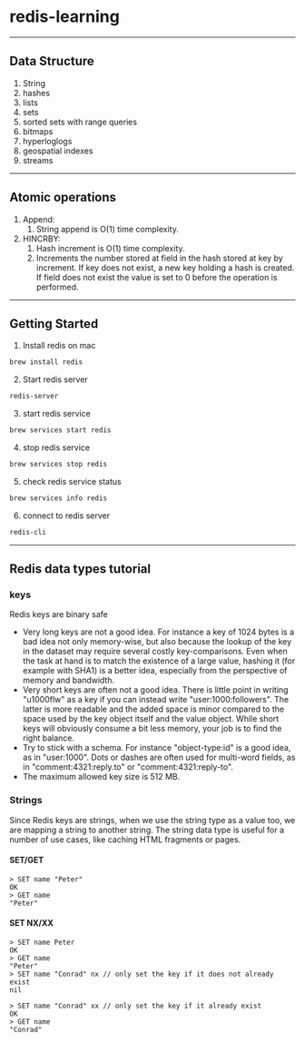 # redis-learning
---
## Data Structure
1. String
2. hashes
3. lists
4. sets
5. sorted sets with range queries
6. bitmaps
7. hyperloglogs
8. geospatial indexes
9. streams

---
## Atomic operations
1. Append:
    1. String append is O(1) time complexity.
2. HINCRBY:
    1. Hash increment is O(1) time complexity.
    2. Increments the number stored at field in the hash stored at key by increment. If key does not exist, a new key holding a hash is created. If field does not exist the value is set to 0 before the operation is performed.

---
## Getting Started
1. Install redis on mac
```bash
brew install redis
```
2. Start redis server
```bash
redis-server
```
3. start redis service
```bash
brew services start redis
```
4. stop redis service
```bash
brew services stop redis
```
5. check redis service status
```bash
brew services info redis
```
6. connect to redis server
```bash
redis-cli
```
---
## Redis data types tutorial
### keys
Redis keys are binary safe
- Very long keys are not a good idea. For instance a key of 1024 bytes is a bad idea not only memory-wise, but also because the lookup of the key in the dataset may require several costly key-comparisons. Even when the task at hand is to match the existence of a large value, hashing it (for example with SHA1) is a better idea, especially from the perspective of memory and bandwidth.
- Very short keys are often not a good idea. There is little point in writing "u1000flw" as a key if you can instead write "user:1000:followers". The latter is more readable and the added space is minor compared to the space used by the key object itself and the value object. While short keys will obviously consume a bit less memory, your job is to find the right balance.
- Try to stick with a schema. For instance "object-type:id" is a good idea, as in "user:1000". Dots or dashes are often used for multi-word fields, as in "comment:4321:reply.to" or "comment:4321:reply-to".
- The maximum allowed key size is 512 MB.

### Strings
Since Redis keys are strings, when we use the string type as a value too, we are mapping a string to another string. The string data type is useful for a number of use cases, like caching HTML fragments or pages.

#### SET/GET
```Redis
> SET name "Peter"
OK
> GET name
"Peter"
```
#### SET NX/XX
```Redis
> SET name Peter
OK
> GET name
"Peter"
> SET name "Conrad" nx // only set the key if it does not already exist
nil

> SET name "Conrad" xx // only set the key if it already exist
OK
> GET name
"Conrad"
```